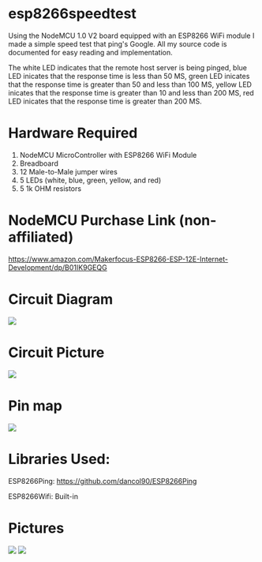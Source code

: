 # esp8266speedtest
Using the NodeMCU 1.0 V2 board equipped with an ESP8266 WiFi module I made a simple speed test that ping's Google.
All my source code is documented for easy reading and implementation.


The white LED indicates that the remote host server is being pinged, blue LED inicates that the response time is less than 50 MS, green LED inicates that the response time is greater than 50 and less than 100 MS, yellow LED inicates that the response time is greater than 10 and less than 200 MS, red LED inicates that the response time is greater than 200 MS.


# Hardware Required
1. NodeMCU MicroController with ESP8266 WiFi Module
2. Breadboard
3. 12 Male-to-Male jumper wires
4. 5 LEDs (white, blue, green, yellow, and red)
5. 5 1k OHM resistors


# NodeMCU Purchase Link (non-affiliated)
https://www.amazon.com/Makerfocus-ESP8266-ESP-12E-Internet-Development/dp/B01IK9GEQG


# Circuit Diagram
<img src="https://image.ibb.co/jBawDc/esp8266speedtest_bb.png"/>


# Circuit Picture
<img src="https://image.ibb.co/cgrBDc/esp8266speedtest_sideways.png"/>


# Pin map
<img src="https://image.ibb.co/e4DSKH/NODEMCU_DEVKIT_V1_0_PINMAP.png"/>


# Libraries Used:
ESP8266Ping: https://github.com/dancol90/ESP8266Ping

ESP8266Wifi: Built-in


# Pictures
<img src="https://image.ibb.co/jrVApH/IMG_20180427_211552.jpg" />


<img src="https://preview.ibb.co/bW9LpH/IMG_20180427_211603.jpg" />

